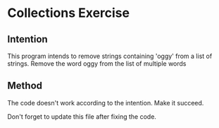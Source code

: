 # Collections Exercise

## Intention

This program intends to remove strings containing 'oggy' from a list of strings. 
Remove the word oggy from the list of multiple words

## Method

The code doesn't work according to the intention. Make it succeed.

Don't forget to update this file after fixing the code.
